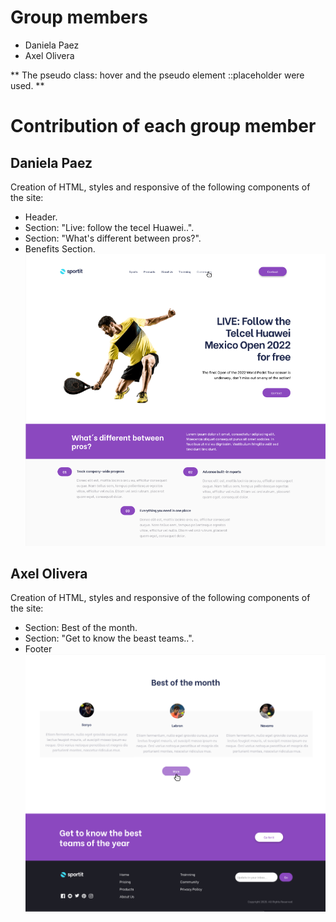 # Group members
* Daniela Paez
* Axel Olivera

** The pseudo class: hover and the pseudo element ::placeholder were used. **

# Contribution of each group member

## Daniela Paez
Creation of HTML, styles and responsive of the following components of the site:
* Header.
* Section: "Live: follow the tecel Huawei..".
* Section: "What's different between pros?".
* Benefits Section.
![Daniela](./assets/images/image-1.png)
## Axel Olivera
Creation of HTML, styles and responsive of the following components of the site:
* Section: Best of the month.
* Section: "Get to know the beast teams..".
* Footer
![Axel](./assets/images/image.png)